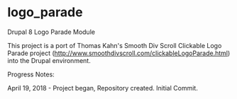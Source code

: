 # logo_parade
Drupal 8 Logo Parade Module


This project is a port of Thomas Kahn's Smooth Div Scroll Clickable Logo Parade project (http://www.smoothdivscroll.com/clickableLogoParade.html) into the Drupal environment.


Progress Notes:

April 19, 2018 - Project began, Repository created. Initial Commit.